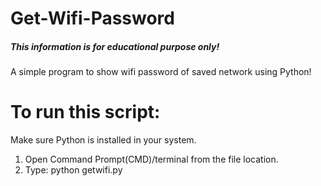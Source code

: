 # Get-Wifi-Password
##### This information is for educational purpose only! 
A simple program to show wifi password of saved network using Python!

# To run this script:
Make sure Python is installed in your system.
1) Open Command Prompt(CMD)/terminal from the file location.
3) Type: python getwifi.py
